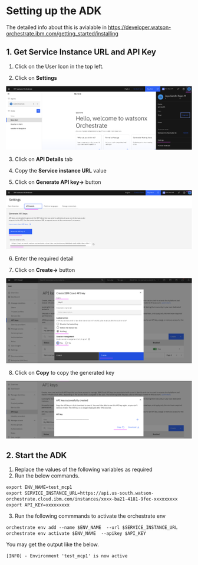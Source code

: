 # Setting up the ADK

The detailed info about this is avialable in https://developer.watson-orchestrate.ibm.com/getting_started/installing

## 1. Get Service Instance URL and API Key

1. Click on the User Icon in the top left.

2. Click on **Settings**
  <img src="images/img11.png">

3. Click on **API Details** tab

4. Copy the **Service instance URL** value

5. Click on **Generate API key→** button
  <img src="images/img12.png">

6. Enter the required detail

7. Click on **Create→** button
  <img src="images/img14.png">

8. Click on **Copy** to copy the generated key
  <img src="images/img15.png">

## 2. Start the ADK

1. Replace the values of the following variables as required
2. Run the below commands.

```
export ENV_NAME=test_mcp1
export SERVICE_INSTANCE_URL=https://api.us-south.watson-orchestrate.cloud.ibm.com/instances/xxxx-ba21-4181-9fec-xxxxxxxxx
export API_KEY=xxxxxxxxx
```

3. Run the following commmands to activate the orchestrate env 

```
orchestrate env add --name $ENV_NAME  --url $SERVICE_INSTANCE_URL 
orchestrate env activate $ENV_NAME  --apikey $API_KEY 
```

You may get the output like the below.
```
[INFO] - Environment 'test_mcp1' is now active
```
